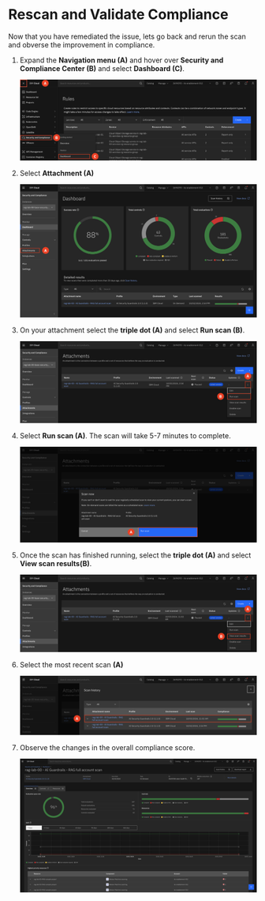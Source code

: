 # Rescan and Validate Compliance 

Now that you have remediated the issue, lets go back and rerun the scan and obverse the improvement in compliance.

1. Expand the **Navigation menu (A)** and hover over **Security and Compliance Center (B)** and select **Dashboard (C)**. <br>

    ![alt text](../images/2.4.1-n.png)

2. Select **Attachment (A)**

    ![alt text](../images/2.4.2-n.png)

3. On your attachment select the **triple dot (A)** and select **Run scan (B)**.

    ![alt text](../images/2.4.3-n.png)

4. Select **Run scan (A)**. The scan will take 5-7 minutes to complete. 

    ![alt text](../images/2.4.4-n.png)

5. Once the scan has finished running, select the **triple dot (A)** and select **View scan results(B)**.

    ![alt text](../images/2.4.5-n.png)

6. Select the most recent scan **(A)**

    ![alt text](../images/2.4.6-n.png)

7. Observe the changes in the overall compliance score.

    ![alt text](../images/2.4.7-n.png)
